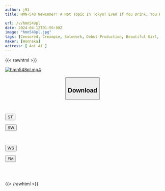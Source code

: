 ```yaml
---
author: j91
title: HMN-548 Newcomer! A Hot Topic In Tokyo! Even If You Drink, You Will Definitely Get Erect And Creampie OK. Erotic Cute Bunny Galba Store Clerk's AV Debut! ! Aoi Ai

url: /v/hmn548pl
date: 2024-04-12T01:50:00Z
image: "hmn548pl.jpg"
tags: [Censored, Creampie, Solowork, Debut Production, Beautiful Girl, Squirting, Bunny Girl	]
maker: [Honnaka]
actress: [ Aoi Ai ]
---
```



{{< rawhtml >}}

<div class="video" data-videoid="KW86RrwMK4C0OVx">
    <a href="javascript:;">
        <img src="/v/hmn548pl/hmn548pl.jpg" width="WIDTH" height="HEIGHT" alt="hmn548pl.mp4" loading="lazy">
    </a>
</div>

<script type="text/javascript" src="https://j91.asia/asset/on-demand-st.js"></script>

<br>
  <link rel="stylesheet" href="https://j91.asia/asset/bs5.css">
  
  <center>
  <button class="btn btn-primary" type="button" data-bs-toggle="collapse" data-bs-target=".multi-collapse" aria-expanded="false" aria-controls="multiCollapseExample1 multiCollapseExample2"><h2>Download</h2></button></center>
</p>
<div class="row">
  <div class="col">
    <div class="collapse multi-collapse" id="multiCollapseExample1">
      <div class="card card-body">
	      	      <br>
<div class="buttons">  
<p><a href="https://streamtape.to/v/KW86RrwMK4C0OVx" target="_blank"><button class="btn-hover color-3"><i class="fa fa-download"></i> ST</button></a></p>
<p><a href="https://asnwish.com/drahgry8fdef" target="_blank"><button class="btn-hover color-2"><i class="fa fa-download"></i> SW</button></a></p></div>
    </div>
  </div>
</div>
  <div class="col">
    <div class="collapse multi-collapse" id="multiCollapseExample2">
      <div class="card card-body">
	      <br>
<div class="buttons">
<p><a href="https://wolfstream.tv/042c5rwe3pcg"><button class="btn-hover color-9"><i class="fa fa-download"></i> WS</button></a></p>
<p><a href="https://filemoon.sx/d/fpazfkg8ffzj"><button class="btn-hover color-8"><i class="fa fa-download"></i> FM</button></a></p></div>
<br><br>
      </div>
    </div>
  </div>
</div>

{{< /rawhtml >}}